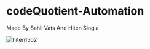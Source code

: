 # codeQuotient-Automation

Made By Sahil Vats And Hiten Singla

<p align="left"> <img src="https://komarev.com/ghpvc/?username=hiten1502&label=Profile%20views&color=0e75b6&style=flat" alt="hiten1502" /> </p>
